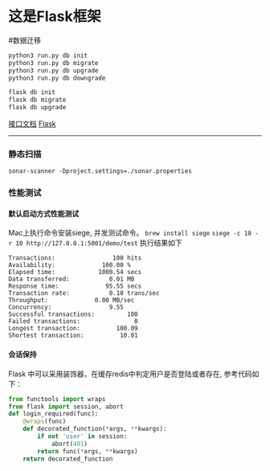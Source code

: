# 这是Flask框架


#数据迁移
```bash
python3 run.py db init
python3 run.py db migrate
python3 run.py db upgrade
python3 run.py db downgrade

flask db init
flask db migrate
flask db upgrade
```
[接口文档](https://my.apipost.cn/doc?project_id=35275#195056)
[Flask](https://dormousehole.readthedocs.io/en/latest/)

*************
### 静态扫描
`sonar-scanner -Dproject.settings=./sonar.properties`
### 性能测试
#### 默认启动方式性能测试
Mac上执行命令安装siege, 并发测试命令。
`brew install siege`
`siege -c 10 -r 10 http://127.0.0.1:5001/demo/test`
执行结果如下
```
Transactions:		         100 hits
Availability:		      100.00 %
Elapsed time:		     1000.54 secs
Data transferred:	        0.01 MB
Response time:		       95.55 secs
Transaction rate:	        0.10 trans/sec
Throughput:		        0.00 MB/sec
Concurrency:		        9.55
Successful transactions:         100
Failed transactions:	           0
Longest transaction:	      100.09
Shortest transaction:	       10.01
```
#### 会话保持
Flask 中可以采用装饰器，在缓存redis中判定用户是否登陆或者存在, 参考代码如下：
```python
from functools import wraps
from flask import session, abort
def login_required(func):
    @wraps(func)
    def decorated_function(*args, **kwargs):
        if not 'user' in session:
            abort(401)
        return func(*args, **kwargs)
    return decorated_function
```

